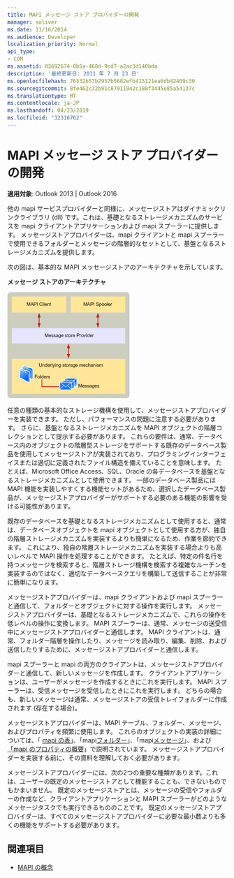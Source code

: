 ```yaml
---
title: MAPI メッセージ ストア プロバイダーの開発
manager: soliver
ms.date: 11/16/2014
ms.audience: Developer
localization_priority: Normal
api_type:
- COM
ms.assetid: 83692674-0b5a-468d-9cd7-a2ac3d140bda
description: '最終更新日: 2011 年 7 月 23 日'
ms.openlocfilehash: 76332b57b2957b5682efb415121ea6db42409c30
ms.sourcegitcommit: 8fe462c32b91c87911942c188f3445e85a54137c
ms.translationtype: MT
ms.contentlocale: ja-JP
ms.lasthandoff: 04/23/2019
ms.locfileid: "32316762"
---
```

# <a name="developing-a-mapi-message-store-provider"></a>MAPI メッセージ ストア プロバイダーの開発
  
**適用対象**: Outlook 2013 | Outlook 2016 
  
他の mapi サービスプロバイダーと同様に、メッセージストアはダイナミックリンクライブラリ (dll) です。これは、基礎となるストレージメカニズムのサービスを mapi クライアントアプリケーションおよび mapi スプーラーに提供します。 メッセージストアプロバイダーは、mapi クライアントと mapi スプーラーで使用できるフォルダーとメッセージの階層的なセットとして、基盤となるストレージメカニズムを提供します。
  
次の図は、基本的な MAPI メッセージストアのアーキテクチャを示しています。
  
**メッセージ ストアのアーキテクチャ**
  
![メッセージストアのアーキテクチャ](media/storearc.gif "メッセージストアのアーキテクチャ")
  
任意の種類の基本的なストレージ機構を使用して、メッセージストアプロバイダーを実装できます。 ただし、パフォーマンスの問題に注意する必要があります。 さらに、基盤となるストレージメカニズムを MAPI オブジェクトの階層コレクションとして提示する必要があります。 これらの要件は、通常、データベース内のオブジェクトの階層型ストレージをサポートする既存のデータベース製品を使用してメッセージストアが実装されており、プログラミングインターフェイスまたは適切に定義されたファイル構造を備えていることを意味します。 たとえば、Microsoft Office Access、SQL、Oracle の各データベースを基盤となるストレージメカニズムとして使用できます。 一部のデータベース製品には MAPI 機能を実装しやすくする機能セットがあるため、選択したデータベース製品が、メッセージストアプロバイダーがサポートする必要のある機能の影響を受ける可能性があります。
  
既存のデータベースを基礎となるストレージメカニズムとして使用すると、通常は、データベースオブジェクトを mapi オブジェクトとして使用する方が、独自の階層ストレージメカニズムを実装するよりも簡単になるため、作業を節約できます。 これにより、独自の階層ストレージメカニズムを実装する場合よりも高いレベルで MAPI 操作を処理することができます。 たとえば、特定の件名行を持つメッセージを検索すると、階層ストレージ機構を検索する複雑なルーチンを実装するのではなく、適切なデータベースクエリを構築して送信することが非常に簡単になります。
  
メッセージストアプロバイダーは、mapi クライアントおよび mapi スプーラーと通信して、フォルダーとオブジェクトに対する操作を実行します。 メッセージストアプロバイダーは、基礎となるストレージメカニズムで、これらの操作を低レベルの操作に変換します。 MAPI スプーラーは、通常、メッセージの送受信中にメッセージストアプロバイダーと通信します。 MAPI クライアントは、通常、フォルダー階層を操作したり、メッセージを読み取り、編集、削除、および送信したりするために、メッセージストアプロバイダーと通信します。
  
mapi スプーラーと mapi の両方のクライアントは、メッセージストアプロバイダーと通信して、新しいメッセージを作成します。 クライアントアプリケーションは、ユーザーがメッセージを作成するときにこれを実行します。 MAPI スプーラーは、受信メッセージを受信したときにこれを実行します。 どちらの場合も、新しいメッセージは通常、メッセージストアの受信トレイフォルダーに作成されます (存在する場合)。
  
メッセージストアプロバイダーは、MAPI テーブル、フォルダー、メッセージ、およびプロパティを頻繁に使用します。 これらのオブジェクトの実装の詳細については、「 [mapi の表](mapi-tables.md)」、「mapi[フォルダー](mapi-folders.md)」、「mapi[メッセージ](mapi-messages.md)」、および[「mapi のプロパティの概要](mapi-property-overview.md)」で説明されています。 メッセージストアプロバイダーを実装する前に、その資料を理解しておく必要があります。
  
メッセージストアプロバイダーには、次の2つの重要な種類があります。これは、ユーザーの既定のメッセージストアとして機能することも、できないものでもかまいません。 既定のメッセージストアとは、メッセージの受信やフォルダーの作成など、クライアントアプリケーションと MAPI スプーラーがどのようなメッセージタスクでも実行できるもののことです。 既定のメッセージストアプロバイダーは、すべてのメッセージストアプロバイダーに必要な最小数よりも多くの機能をサポートする必要があります。
  
## <a name="see-also"></a>関連項目

- [MAPI の概念](mapi-concepts.md)


